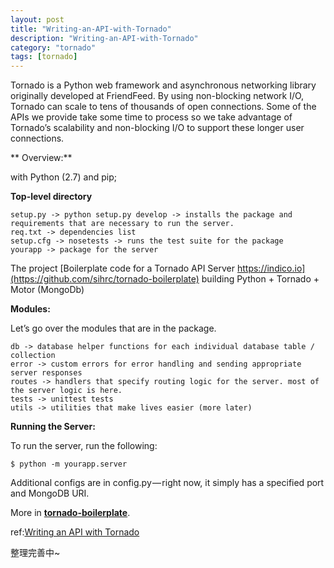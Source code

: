 ```yaml
---
layout: post
title: "Writing-an-API-with-Tornado"
description: "Writing-an-API-with-Tornado"
category: "tornado"
tags: [tornado]
---
```

 Tornado is a Python web framework and asynchronous networking library originally developed at FriendFeed. By using non-blocking network I/O, Tornado can scale to tens of thousands of open connections. Some of the APIs we provide take some time to process so we take advantage of Tornado’s scalability and non-blocking I/O to support these longer user connections.

** Overview:**

with Python (2.7) and pip;

**Top-level directory**

    setup.py -> python setup.py develop -> installs the package and requirements that are necessary to run the server.
    req.txt -> dependencies list
    setup.cfg -> nosetests -> runs the test suite for the package
    yourapp -> package for the server

The project [Boilerplate code for a Tornado API Server https://indico.io](https://github.com/sihrc/tornado-boilerplate) building Python + Tornado + Motor (MongoDb)


**Modules:**

Let’s go over the modules that are in the package.

    db -> database helper functions for each individual database table / collection
    error -> custom errors for error handling and sending appropriate server responses
    routes -> handlers that specify routing logic for the server. most of the server logic is here.
    tests -> unittest tests
    utils -> utilities that make lives easier (more later)

**Running the Server:**

To run the server, run the following:

    $ python -m yourapp.server

Additional configs are in config.py — right now, it simply has a specified port and MongoDB URI.

More in [**tornado-boilerplate**](https://github.com/BeginMan/tornado-boilerplate).

ref:[Writing an API with Tornado](https://indico.io/blog/writing-an-api-with-tornado/)

整理完善中~
